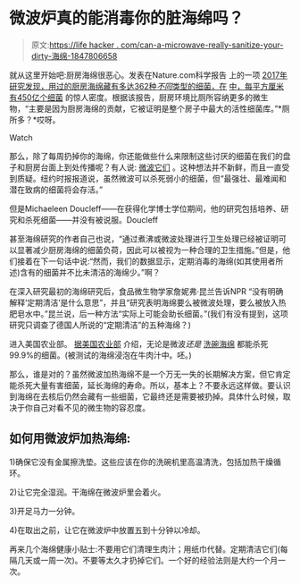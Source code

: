 # 微波炉真的能消毒你的脏海绵吗？

> 原文:[https://life hacker . com/can-a-microwave-really-sanitize-your-dirty-海绵-1847806658](https://lifehacker.com/can-a-microwave-really-sanitize-your-dirty-sponges-1847806658)

就从这里开始吧:厨房海绵很恶心。发表在Nature.com科学报告 上的一项 [2017年研究发现，用过的厨房海绵藏有多达362种*不同*类型的细菌，在](https://www.nature.com/articles/s41598-017-06055-9?utm_medium=affiliate&utm_source=commission_junction&utm_campaign=3_nsn6445_deeplink_PID100085446&utm_content=deeplink) [中，每平方厘米有450亿个细菌](https://www.npr.org/sections/thesalt/2017/09/11/548926054/can-you-really-not-clean-your-kitchen-sponge) 的惊人密度。根据该报告，厨房环境比厕所容纳更多的微生物，“主要是因为厨房海绵的贡献，它被证明是整个房子中最大的活性细菌库。”*厕所多？*哎呀。

Watch

那么，除了每周扔掉你的海绵，你还能做些什么来限制这些讨厌的细菌在我们的盘子和厨房台面上到处传播呢？有人说: [微波它们](https://www.canr.msu.edu/news/sanitizing_kitchen_sponges) 。这种想法并不新鲜，而且一直受到质疑。纽约时报报道说，虽然微波可以杀死弱小的细菌，但“最强壮、最难闻和潜在致病的细菌将会存活。”

但是Michaeleen Doucleff——在获得化学博士学位期间，他的研究包括培养、研究和杀死细菌——并没有被说服。Doucleff

甚至海绵研究的作者自己也说，“通过煮沸或微波处理进行卫生处理已经被证明可以显著减少厨房海绵的细菌负荷，因此可以被视为一种合理的卫生措施。”但是，他们接着在下一句话中说:“然而，我们的数据显示，定期消毒的海绵(如其使用者所述)含有的细菌并不比未清洁的海绵少。”啊？

在深入研究最初的海绵研究后，食品微生物学家詹妮弗·昆兰告诉NPR “没有明确解释‘定期清洁’是什么意思”，并且“研究表明海绵要么被微波处理，要么被放入热肥皂水中。”昆兰说，后一种方法“实际上可能会助长细菌。”(我们有没有提到，这项研究只调查了德国人所说的“定期清洁”的五种海绵？)

进入美国农业部。 [据美国农业部](https://www.ars.usda.gov/news-events/news/research-news/2007/best-ways-to-clean-kitchen-sponges/) 介绍，无论是微波*还是* [洗碗海绵](https://lifehacker.com/how-to-always-have-a-clean-sponge-1844996813) 都能杀死99.9%的细菌。(被测试的海绵浸泡在牛肉汁中。呸。)

那么，谁是对的？虽然微波加热海绵不是一个万无一失的长期解决方案，但它肯定能杀死大量有害细菌，延长海绵的寿命。所以，基本上？不要永远这样做。要认识到海绵在去核后仍然会藏有一些细菌，它最终还是需要被扔掉。具体什么时候，取决于你自己对看不见的微生物的容忍度。

## 如何用微波炉加热海绵:

1)确保它没有金属擦洗垫。这些应该在你的洗碗机里高温清洗，包括加热干燥循环。

2)让它完全湿润。干海绵在微波炉里会着火。

3)开足马力一分钟。

4)在取出之前，让它在微波炉中放置五到十分钟以冷却。

再来几个海绵健康小贴士:不要用它们清理生肉汁；用纸巾代替。定期清洁它们(每隔几天或一周一次)。不要等太久才扔掉它们。一个好的经验法则是大约一个月一次。